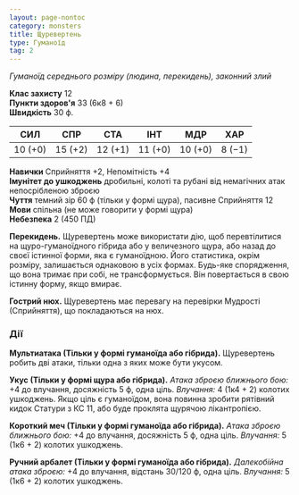 ```yaml
---
layout: page-nontoc
category: monsters
title: Щуревертень
type: Гуманоїд
tag: 2
---
```


_Гуманоїд середнього розміру (людина, перекидень), законний злий_

**Клас захисту** 12    
**Пункти здоров'я** 33 (6к8 + 6)    
**Швидкість** 30 ф.

| СИЛ     | СПР     | СТА     | ІНТ     | МДР     | ХАР    |
| ------- | ------- | ------- | ------- | ------- | ------ |
| 10 (+0) | 15 (+2) | 12 (+1) | 11 (+0) | 10 (+0) | 8 (−1) |

**Навички** Сприйняття +2, Непомітність +4    
**Імунітет до ушкоджень** дробильні, колоті та рубані від немагічних атак непосрібленою зброєю    
**Чуття** темний зір 60 ф (тільки у формі щура), пасивне Сприйняття 12    
**Мови** спільна (не може говорити у формі щура)    
**Небезпека** 2 (450 ПД)

**Перекидень.** Щуревертень може використати дію, щоб перевтілитися на щуро-гуманоїдного гібрида або у величезного щура, або назад до своєї істинної форми, яка є гуманоїдною. Його статистика, окрім розміру, залишається однаковою в усіх формах. Будь-яке спорядження, що вона тримає при собі, не трансформується. Він повертається в свою істинну форму, якщо вмирає.    

**Гострий нюх.** Щуревертень має перевагу на перевірки Мудрості (Сприйняття), що покладаються на нюх.

### Дії
**Мультиатака (Тільки у формі гуманоїда або гібрида).** Щуревертень робить дві атаки, тільки одна з яких може бути укусом.    

**Укус (Тільки у формі щура або гібрида).** _Атака зброєю ближнього бою:_ +4 до влучання, досяжність 5 ф, одна ціль. _Влучання:_ 4 (1к4 + 2) колотих ушкоджень. Якщо ціль є гуманоїдом, вона повинна зробити рятівний кидок Статури з КС 11, або буде проклята щурячою лікантропією.    

**Короткий меч (Тільки у формі гуманоїда або гібрида).** _Атака зброєю ближнього бою:_ +4 до влучання, досяжність 5 ф, одна ціль. _Влучання:_ 5 (1к6 + 2) колотих ушкоджень.    

**Ручний арбалет (Тільки у формі гуманоїда або гібрида).** _Далекобійна атака зброєю:_ +4 до влучання, відстань 30/120 ф, одна ціль. _Влучання:_ 5 (1к6 + 2) колотих ушкоджень.
